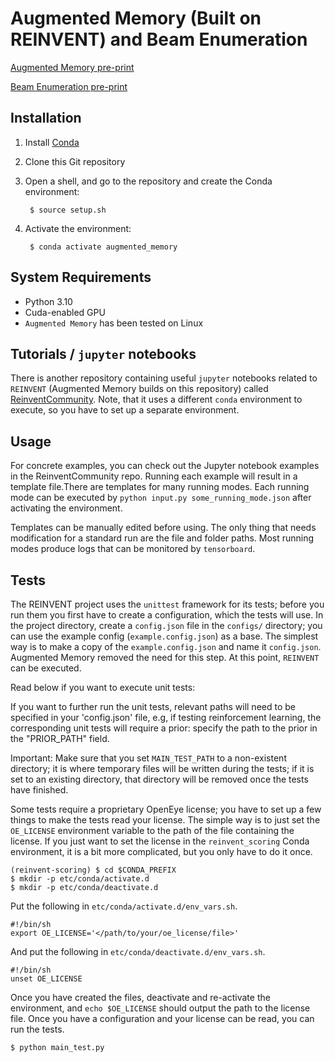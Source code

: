 

Augmented Memory (Built on REINVENT) and Beam Enumeration
=================================================================================================================

[Augmented Memory pre-print](https://chemrxiv.org/engage/chemrxiv/article-details/646a353da32ceeff2d014776)

[Beam Enumeration pre-print](https://arxiv.org/abs/2309.13957)

Installation
-------------

1. Install [Conda](https://conda.io/projects/conda/en/latest/index.html)
2. Clone this Git repository
3. Open a shell, and go to the repository and create the Conda environment:
   
        $ source setup.sh

4. Activate the environment:
   
        $ conda activate augmented_memory

     
System Requirements
-------------------

* Python 3.10
* Cuda-enabled GPU
* `Augmented Memory` has been tested on Linux


Tutorials / `jupyter` notebooks
-----
There is another repository containing useful `jupyter` notebooks related to `REINVENT` (Augmented Memory builds on this repository) 
called [ReinventCommunity](https://github.com/MolecularAI/ReinventCommunity). Note, that it uses a
different `conda` environment to execute, so you have to set up a separate environment.


Usage
-----

For concrete examples, you can check out the Jupyter notebook examples in the ReinventCommunity repo.
Running each example will result in a template file.There are templates for many running modes. 
Each running mode can be executed by `python input.py some_running_mode.json` after activating the environment.
    
   Templates can be manually edited before using. The only thing that needs modification for a standard run are the file 
   and folder paths. Most running modes produce logs that can be monitored by `tensorboard`.


Tests 
-----
The REINVENT project uses the `unittest` framework for its tests; before you run them you first have to create a 
configuration, which the tests will use. In the project directory, create a `config.json` file in the `configs/` directory; 
you can use the example config (`example.config.json`) as a base. The simplest way is to make a copy of the `example.config.json`
and name it `config.json`. Augmented Memory removed the need for this step. At this point, `REINVENT` can be executed. 

Read below if you want to execute unit tests:

If you want to further run the unit tests, relevant paths  will need to be specified in your 'config.json' file, 
e.g, if testing reinforcement learning, the corresponding unit tests 
will require a prior: specify the path to the prior in the "PRIOR_PATH" field.

Important: Make sure that you set `MAIN_TEST_PATH` to a non-existent directory; it is where temporary files will be
written during the tests; if it is set to an existing directory, that directory will be removed once the tests have finished.

Some tests require a proprietary OpenEye license; you have to set up a few things to make the tests read your
license.  The simple way is to just set the `OE_LICENSE` environment variable to the path of the file containing the
license.  If you just want to set the license in the `reinvent_scoring` Conda environment, it is a bit more complicated,
but you only have to do it once.

```
(reinvent-scoring) $ cd $CONDA_PREFIX
$ mkdir -p etc/conda/activate.d
$ mkdir -p etc/conda/deactivate.d
```

Put the following in `etc/conda/activate.d/env_vars.sh`.

```
#!/bin/sh
export OE_LICENSE='</path/to/your/oe_license/file>'
```

And put the following in `etc/conda/deactivate.d/env_vars.sh`.

```
#!/bin/sh
unset OE_LICENSE
```

Once you have created the files, deactivate and re-activate the environment, and `echo $OE_LICENSE` should output the
path to the license file.
Once you have a configuration and your license can be read, you can run the tests.

```
$ python main_test.py
```
